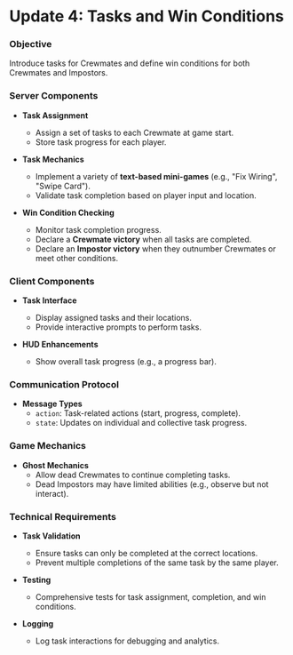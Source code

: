 # Update 4: Tasks and Win Conditions

### **Objective**

Introduce tasks for Crewmates and define win conditions for both Crewmates and Impostors.

### **Server Components**

- **Task Assignment**
  - Assign a set of tasks to each Crewmate at game start.
  - Store task progress for each player.

- **Task Mechanics**
  - Implement a variety of **text-based mini-games** (e.g., "Fix Wiring", "Swipe Card").
  - Validate task completion based on player input and location.

- **Win Condition Checking**
  - Monitor task completion progress.
  - Declare a **Crewmate victory** when all tasks are completed.
  - Declare an **Impostor victory** when they outnumber Crewmates or meet other conditions.

### **Client Components**

- **Task Interface**
  - Display assigned tasks and their locations.
  - Provide interactive prompts to perform tasks.

- **HUD Enhancements**
  - Show overall task progress (e.g., a progress bar).

### **Communication Protocol**

- **Message Types**
  - `action`: Task-related actions (start, progress, complete).
  - `state`: Updates on individual and collective task progress.

### **Game Mechanics**

- **Ghost Mechanics**
  - Allow dead Crewmates to continue completing tasks.
  - Dead Impostors may have limited abilities (e.g., observe but not interact).

### **Technical Requirements**

- **Task Validation**
  - Ensure tasks can only be completed at the correct locations.
  - Prevent multiple completions of the same task by the same player.

- **Testing**
  - Comprehensive tests for task assignment, completion, and win conditions.

- **Logging**
  - Log task interactions for debugging and analytics. 